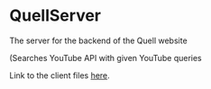 # QuellServer
The server for the backend of the Quell website

(Searches YouTube API with given YouTube queries

Link to the client files [here](https://github.com/aquafenaa/Quell).
